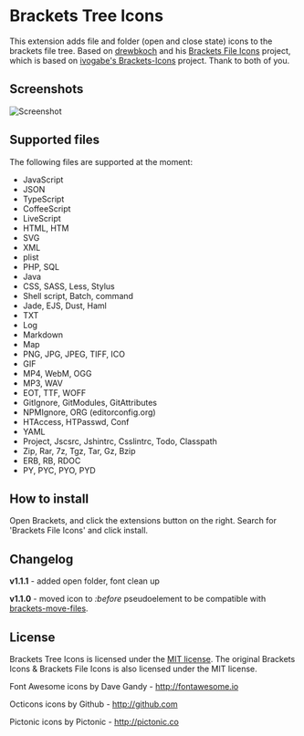 Brackets Tree Icons
==============
This extension adds file and folder (open and close state) icons to the brackets file tree. Based on [drewbkoch](https://github.com/drewbkoch) and his [Brackets File Icons](https://github.com/drewbkoch/Brackets-File-Icons) project, which is based on [ivogabe's ](https://github.com/ivogabe)[Brackets-Icons](https://github.com/ivogabe/Brackets-Icons) project. Thank to both of you.

Screenshots
--------------
![Screenshot](https://raw.githubusercontent.com/mskocik/brackets-tree-icons/master/screenshots/screenshot.jpg)


Supported files
---------------

The following files are supported at the moment:

 - JavaScript
 - JSON
 - TypeScript
 - CoffeeScript
 - LiveScript
 - HTML, HTM
 - SVG
 - XML
 - plist
 - PHP, SQL
 - Java
 - CSS, SASS, Less, Stylus
 - Shell script, Batch, command
 - Jade, EJS, Dust, Haml
 - TXT
 - Log
 - Markdown
 - Map
 - PNG, JPG, JPEG, TIFF, ICO
 - GIF
 - MP4, WebM, OGG
 - MP3, WAV
 - EOT, TTF, WOFF
 - GitIgnore, GitModules, GitAttributes
 - NPMIgnore, ORG (editorconfig.org)
 - HTAccess, HTPasswd, Conf
 - YAML
 - Project, Jscsrc, Jshintrc, Csslintrc, Todo, Classpath
 - Zip, Rar, 7z, Tgz, Tar, Gz, Bzip
 - ERB, RB, RDOC
 - PY, PYC, PYO, PYD

How to install
--------------
Open Brackets, and click the extensions button on the right. Search for 'Brackets File Icons' and click install.

Changelog
---------
**v1.1.1** - added open folder, font clean up

**v1.1.0** - moved icon to _:before_ pseudoelement to be compatible with [brackets-move-files](https://github.com/alemonteiro/brackets-move-files).

License
-------
Brackets Tree Icons is licensed under the [MIT license](http://opensource.org/licenses/MIT). The original Brackets Icons & Brackets File Icons is also licensed under the MIT license.

Font Awesome icons by Dave Gandy - http://fontawesome.io

Octicons icons by Github - http://github.com

Pictonic icons by Pictonic - http://pictonic.co
